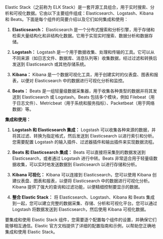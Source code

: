 Elastic Stack（之前称为 ELK Stack）是一套开源工具组合，用于实时搜索、分析和可视化数据。它由以下主要组件组成：Elasticsearch、Logstash、Kibana 和 Beats。下面是每个组件的简要介绍以及它们如何集成和使用：

1. **Elasticsearch：** Elasticsearch 是一个分布式搜索和分析引擎，用于存储和检索大量结构化和非结构化数据。它用于实现实时搜索、数据分析和数据存储。

2. **Logstash：** Logstash 是一个用于数据收集、处理和传输的工具。它可以从不同来源（如日志文件、数据库、消息队列等）收集数据，经过过滤和转换后发送到 Elasticsearch 或其他存储系统。

3. **Kibana：** Kibana 是一个数据可视化工具，用于创建实时的仪表盘、图表和报表，以便对 Elasticsearch 中的数据进行可视化分析和监控。

4. **Beats：** Beats 是一组轻量级数据采集器，用于收集各种类型的数据并将其发送到 Elasticsearch 或 Logstash。Beats 包括多个模块，例如 Filebeat（用于日志文件）、Metricbeat（用于系统和服务指标）、Packetbeat（用于网络数据）等。

**集成和使用：**

1. **Logstash 和 Elasticsearch 集成：** Logstash 可以收集各种来源的数据，并将其过滤、转换为指定格式，然后发送到 Elasticsearch 以进行索引和分析。您需要配置 Logstash 的输入插件、过滤器插件和输出插件来实现数据流程。

2. **Beats 和 Elasticsearch 集成：** Beats 可以直接将采集到的数据发送到 Elasticsearch，或者通过 Logstash 进行中转。Beats 非常适合用于轻量级数据收集，可以实时地发送数据到 Elasticsearch 以进行存储和分析。

3. **Kibana 可视化：** Kibana 可以连接到 Elasticsearch，您可以使用 Kibana 创建仪表盘、图表和报表，以便将 Elasticsearch 中的数据进行可视化分析。Kibana 提供了强大的查询和过滤功能，以便精细控制要显示的数据。

4. **整合 Elastic Stack：** 将 Elasticsearch、Logstash、Kibana 和 Beats 集成到一起，您可以建立完整的数据采集、存储、分析和可视化平台。您可以通过 Logstash 将数据发送到 Elasticsearch，然后使用 Kibana 可视化数据。

要集成和使用 Elastic Stack 组件，您需要逐个配置每个组件的设置，并确保它们能够相互通信。Elastic 官方文档提供了详细的配置指南和示例，以帮助您正确地集成和使用 Elastic Stack。